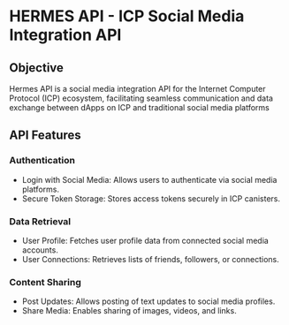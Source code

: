 # HERMES API - ICP Social Media Integration API

## Objective

Hermes API is a social media integration API for the Internet Computer Protocol (ICP) ecosystem, facilitating seamless communication and data exchange between dApps on ICP and traditional social media platforms

## API Features

### Authentication

- Login with Social Media: Allows users to authenticate via social media platforms.
- Secure Token Storage: Stores access tokens securely in ICP canisters.

### Data Retrieval

- User Profile: Fetches user profile data from connected social media accounts.
- User Connections: Retrieves lists of friends, followers, or connections.

### Content Sharing

- Post Updates: Allows posting of text updates to social media profiles.
- Share Media: Enables sharing of images, videos, and links.
